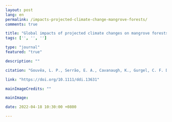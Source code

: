 ```yaml
---
layout: post
lang: en
permalink: /impacts-projected-climate-change-mangrove-forests/
comments: true

title: "Global impacts of projected climate changes on mangrove forests"
tags: ['', '', '']

type: "journal"
featured: "true"

description: ""

citation: "Gouvêa, L. P., Serrão, E. A., Cavanaugh, K., Gurgel, C. F. D., Horta, P. A., & Assis, J. (2022). Global impacts of projected climate changes on the extent and aboveground biomass of mangrove forests. Diversity and Distributions."

link: "https://doi.org/10.1111/ddi.13631"

mainImageCredits: ""

mainImage: 

date: 2022-04-18 10:30:00 +0800

---
```


